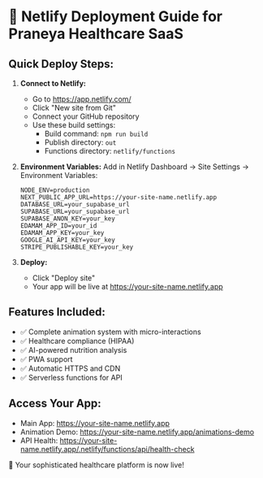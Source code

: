 # 🚀 Netlify Deployment Guide for Praneya Healthcare SaaS

## Quick Deploy Steps:

1. **Connect to Netlify:**
   - Go to https://app.netlify.com/
   - Click "New site from Git"
   - Connect your GitHub repository
   - Use these build settings:
     - Build command: `npm run build`
     - Publish directory: `out`
     - Functions directory: `netlify/functions`

2. **Environment Variables:**
   Add in Netlify Dashboard → Site Settings → Environment Variables:
   ```
   NODE_ENV=production
   NEXT_PUBLIC_APP_URL=https://your-site-name.netlify.app
   DATABASE_URL=your_supabase_url
   SUPABASE_URL=your_supabase_url
   SUPABASE_ANON_KEY=your_key
   EDAMAM_APP_ID=your_id
   EDAMAM_APP_KEY=your_key
   GOOGLE_AI_API_KEY=your_key
   STRIPE_PUBLISHABLE_KEY=your_key
   ```

3. **Deploy:**
   - Click "Deploy site"
   - Your app will be live at https://your-site-name.netlify.app

## Features Included:
- ✅ Complete animation system with micro-interactions
- ✅ Healthcare compliance (HIPAA)
- ✅ AI-powered nutrition analysis
- ✅ PWA support
- ✅ Automatic HTTPS and CDN
- ✅ Serverless functions for API

## Access Your App:
- Main App: https://your-site-name.netlify.app
- Animation Demo: https://your-site-name.netlify.app/animations-demo
- API Health: https://your-site-name.netlify.app/.netlify/functions/api/health-check

🎉 Your sophisticated healthcare platform is now live!
